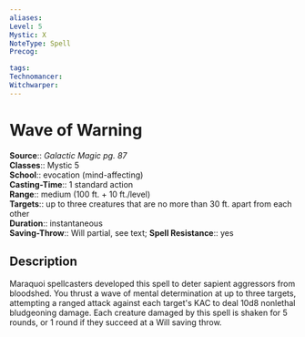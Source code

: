 ```yaml
---
aliases: 
Level: 5
Mystic: X
NoteType: Spell
Precog: 

tags: 
Technomancer: 
Witchwarper: 
---
```


# Wave of Warning

**Source**:: _Galactic Magic pg. 87_  
**Classes**:: Mystic 5  
**School**:: evocation (mind-affecting)  
**Casting-Time**:: 1 standard action  
**Range**:: medium (100 ft. + 10 ft./level)  
**Targets**:: up to three creatures that are no more than 30 ft. apart from each other  
**Duration**:: instantaneous  
**Saving-Throw**:: Will partial, see text;
**Spell Resistance**:: yes

## Description

Maraquoi spellcasters developed this spell to deter sapient aggressors from bloodshed. You thrust a wave of mental determination at up to three targets, attempting a ranged attack against each target's KAC to deal 10d8 nonlethal bludgeoning damage. Each creature damaged by this spell is shaken for 5 rounds, or 1 round if they succeed at a Will saving throw.
